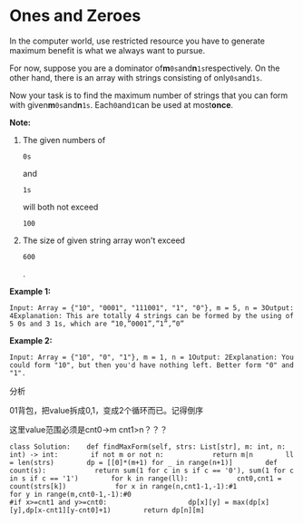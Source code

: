 # Ones and Zeroes

In the computer world, use restricted resource you have to generate maximum benefit is what we always want to pursue.

For now, suppose you are a dominator of**m**`0s`and**n**`1s`respectively. On the other hand, there is an array with strings consisting of only`0s`and`1s`.

Now your task is to find the maximum number of strings that you can form with given**m**`0s`and**n**`1s`. Each`0`and`1`can be used at most**once**.

**Note:**

1. The given numbers of

   `0s`

   and

   `1s`

   will both not exceed

   `100`

2. The size of given string array won't exceed

   `600`

   .

**Example 1:**

```text
Input: Array = {"10", "0001", "111001", "1", "0"}, m = 5, n = 3Output: 4Explanation: This are totally 4 strings can be formed by the using of 5 0s and 3 1s, which are “10,”0001”,”1”,”0”
```

**Example 2:**

```text
Input: Array = {"10", "0", "1"}, m = 1, n = 1Output: 2Explanation: You could form "10", but then you'd have nothing left. Better form "0" and "1".
```

分析

01背包，把value拆成0,1，变成2个循环而已。记得倒序

这里value范围必须是cnt0-&gt;m cnt1&gt;n？？？

```text
class Solution:    def findMaxForm(self, strs: List[str], m: int, n: int) -> int:        if not m or not n:            return m|n        ll = len(strs)        dp = [[0]*(m+1) for _ in range(n+1)]        def count(s):            return sum(1 for c in s if c == '0'), sum(1 for c in s if c == '1')        for k in range(ll):            cnt0,cnt1 = count(strs[k])            for x in range(n,cnt1-1,-1):#1                for y in range(m,cnt0-1,-1):#0                                        #if x>=cnt1 and y>=cnt0:                    dp[x][y] = max(dp[x][y],dp[x-cnt1][y-cnt0]+1)        return dp[n][m]
```

